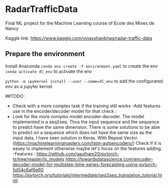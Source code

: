 # RadarTrafficData
Final ML project for the Machine Learning course of Ecole des Mines de Nancy

Kaggle link: https://www.kaggle.com/vinayshanbhag/radar-traffic-data

## Prepare the environment
Install Anaconda 
 `conda env create -f environment.yaml` to create the env
 `conda activate dl_env` to activate the env 
 
 `python -m ipykernel install --user --name=dl_env` to add the configurated env as a jupyter kernel
 
 
##TODO : 

- Check with a more complex task if the training still works
-Add features use in the encoder/decoder model for that check : 
- Look for the more complex model encoder-decoder. The model implemented is a seq2seq. Thus the input
sequence and the sequence to predict have the same dimension. There is some solutions to be able to predict
on a sequence which does not have the same size as the input data, I have seen solution in Keras. With Repeat Vector
(https://machinelearningmastery.com/lstm-autoencoders/)
Check if it is easey to implement otherwise maybe let's focus on the features adding.
-Features : 
https://github.com/gautham20/pytorch-ts/tree/master/ts_models
https://towardsdatascience.com/encoder-decoder-model-for-multistep-time-series-forecasting-using-pytorch-5d54c6af6e60
https://pytorch.org/tutorials/intermediate/seq2seq_translation_tutorial.html
